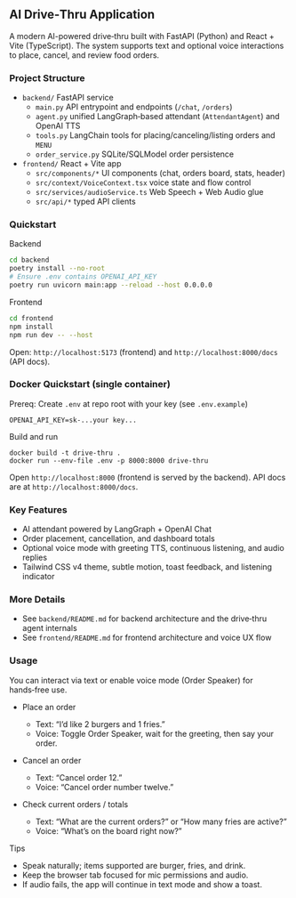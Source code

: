 ## AI Drive‑Thru Application

A modern AI-powered drive‑thru built with FastAPI (Python) and React + Vite (TypeScript). The system supports text and optional voice interactions to place, cancel, and review food orders.

### Project Structure

- `backend/` FastAPI service
  - `main.py` API entrypoint and endpoints (`/chat`, `/orders`)
  - `agent.py` unified LangGraph‑based attendant (`AttendantAgent`) and OpenAI TTS
  - `tools.py` LangChain tools for placing/canceling/listing orders and `MENU`
  - `order_service.py` SQLite/SQLModel order persistence
- `frontend/` React + Vite app
  - `src/components/*` UI components (chat, orders board, stats, header)
  - `src/context/VoiceContext.tsx` voice state and flow control
  - `src/services/audioService.ts` Web Speech + Web Audio glue
  - `src/api/*` typed API clients

### Quickstart

Backend
```bash
cd backend
poetry install --no-root
# Ensure .env contains OPENAI_API_KEY
poetry run uvicorn main:app --reload --host 0.0.0.0
```

Frontend
```bash
cd frontend
npm install
npm run dev -- --host
```

Open: `http://localhost:5173` (frontend) and `http://localhost:8000/docs` (API docs).

### Docker Quickstart (single container)

Prereq: Create `.env` at repo root with your key (see `.env.example`)

```
OPENAI_API_KEY=sk-...your key...
```

Build and run

```
docker build -t drive-thru .
docker run --env-file .env -p 8000:8000 drive-thru
```

Open `http://localhost:8000` (frontend is served by the backend). API docs are at `http://localhost:8000/docs`.

### Key Features

- AI attendant powered by LangGraph + OpenAI Chat
- Order placement, cancellation, and dashboard totals
- Optional voice mode with greeting TTS, continuous listening, and audio replies
- Tailwind CSS v4 theme, subtle motion, toast feedback, and listening indicator

### More Details

- See `backend/README.md` for backend architecture and the drive‑thru agent internals
- See `frontend/README.md` for frontend architecture and voice UX flow

### Usage

You can interact via text or enable voice mode (Order Speaker) for hands‑free use.

- Place an order
  - Text: “I’d like 2 burgers and 1 fries.”
  - Voice: Toggle Order Speaker, wait for the greeting, then say your order.

- Cancel an order
  - Text: “Cancel order 12.”
  - Voice: “Cancel order number twelve.”

- Check current orders / totals
  - Text: “What are the current orders?” or “How many fries are active?”
  - Voice: “What’s on the board right now?”

Tips
- Speak naturally; items supported are burger, fries, and drink.
- Keep the browser tab focused for mic permissions and audio.
- If audio fails, the app will continue in text mode and show a toast.

